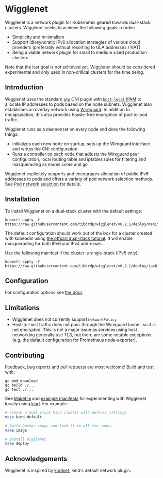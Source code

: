 # Wigglenet

Wigglenet is a network plugin for Kubernetes geared towards dual-stack clusters. Wigglenet seeks to achieve the following goals in order:

- Simplicity and minimalism
- Support idiosyncratic IPv6 allocation strategies of various cloud providers (preferably without resorting to ULA addresses / NAT)
- Being a viable network plugin for small to medium sized production clusters

Note that the last goal is not achieved yet. Wigglenet should be considered experimental and only used in non-critical clusters for the time being.

## Introduction

Wigglenet uses the standard [`ptp`](https://www.cni.dev/plugins/current/main/ptp/) CNI plugin with [`host-local` IPAM](https://www.cni.dev/plugins/current/ipam/host-local/) to allocate IP addresses to pods based on the node subnets. Wigglenet also establishes an overlay network using [Wireguard](https://www.wireguard.com/). In addition to encapsulation, this also provides hassle-free encryption of pod-to-pod traffic.

Wigglenet runs as a daemonset on every node and does the following things:
- Initializes each new node on startup, sets up the Wireguard interface and writes the CNI configuration
- Runs a controller on each node that adjusts the Wireguard peer configuration, local routing table and iptables rules for filtering and masquerading as nodes come and go

Wigglenet explicitely supports and encourages allocation of public IPv6 addresses to pods and offers a variety of pod network selection methods. See [Pod network selection](./docs/configuration.md#pod-network-selection) for details.

## Installation

To install Wigglenet on a dual-stack cluster with the default settings:

```shell
kubectl apply -f https://raw.githubusercontent.com/tibordp/wigglenet/v0.2.1/deploy/manifest.yaml
```

The default configuration should work out of the box for a cluster created with kubeadm using [the official dual-stack tutorial](https://kubernetes.io/docs/setup/production-environment/tools/kubeadm/dual-stack-support/). It will enable masquerading for both IPv6 and IPv4 addresses. 

Use the following manifest if the cluster is single-stack (IPv6 only):

```shell
kubectl apply -f https://raw.githubusercontent.com/tibordp/wigglenet/v0.2.1/deploy/ipv6_only.yaml
```

## Configuration

For configuration options see [the docs](./docs/configuration.md)

## Limitations

- Wigglenet does not currently support `NetworkPolicy`
- Host-to-host traffic does not pass through the Wireguard tunnel, so it is not encrypted. This is not a major issue as services using host networking generally use TLS, but there are some notable exceptions (e.g. the default configuration for Prometheus node-exporter).

## Contributing

Feedback, bug reports and pull requests are most welcome! Build and test with:

```
go mod download
go build ./...
go test ./...
```

See [Makefile](./Makefile) and [example manifests](./testing) for experimenting with Wigglenet locally using [kind](https://kind.sigs.k8s.io/). For example:

```bash
# Create a dual-stuck kind cluster with default settings
make kind-default

# Build Docker image and load it to all the nodes
make image

# Install Wigglenet
make deploy
```

## Acknowledgements

Wigglenet is inspired by [kindnet](https://github.com/kubernetes-sigs/kind/tree/main/images/kindnetd), kind's default network plugin.
